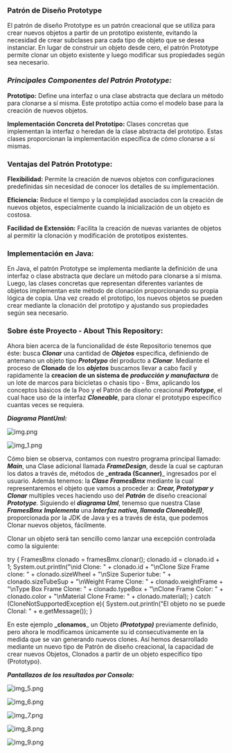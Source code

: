 ### **Patrón de Diseño Prototype**

El patrón de diseño Prototype es un patrón creacional que se utiliza para crear nuevos objetos a 
partir de un prototipo existente, evitando la necesidad de crear subclases para cada tipo de objeto
que se desea instanciar. En lugar de construir un objeto desde cero, el patrón Prototype permite clonar
un objeto existente y luego modificar sus propiedades según sea necesario.

### **_Principales Componentes del Patrón Prototype:_**

**Prototipo:** Define una interfaz o una clase abstracta que declara un método para clonarse a sí misma. 
Este prototipo actúa como el modelo base para la creación de nuevos objetos. 

**Implementación Concreta del Prototipo:** Clases concretas que implementan la interfaz o heredan de la 
clase abstracta del prototipo. Estas clases proporcionan la implementación específica de cómo clonarse 
a sí mismas.

### Ventajas del Patrón Prototype:

**Flexibilidad:** Permite la creación de nuevos objetos con configuraciones predefinidas sin necesidad de conocer
los detalles de su implementación.

**Eficiencia:** Reduce el tiempo y la complejidad asociados con la creación de nuevos objetos, especialmente cuando
la inicialización de un objeto es costosa.

**Facilidad de Extensión:** Facilita la creación de nuevas variantes de objetos al permitir la clonación y modificación
de prototipos existentes.

### Implementación en Java:

En Java, el patrón Prototype se implementa mediante la definición de una interfaz o clase abstracta que declare un 
método para clonarse a sí misma. Luego, las clases concretas que representan diferentes variantes de objetos 
implementan este método de clonación proporcionando su propia lógica de copia. Una vez creado el prototipo, 
los nuevos objetos se pueden crear mediante la clonación del prototipo y ajustando sus propiedades según sea
necesario.

### Sobre éste Proyecto - About This Repository:

Ahora bien acerca de la funcionalidad de éste Repositorio tenemos que éste: busca **_Clonar_** una cantidad 
de **_Objetos_** especifica, definiendo de antemano un objeto tipo **_Prototypo_** del producto a **_Clonar_**. Mediante el proceso 
de **Clonado** de los **_objetos_** buscamos llevar a cabo facil y rapidamente la **creacion de un sistema de** 
**_producción y manufactura_** de un lote de marcos para bicicletas o chasis tipo - Bmx,
aplicando los conceptos básicos de la Poo y el Patrón de diseño creacional **_Prototype_**, el cual hace uso
de la interfaz **_Cloneable_**, para clonar el prototypo especifico cuantas veces se requiera.

**_Diagrama PlantUml:_**

![img.png](img.png)

![img_1.png](img_1.png)

Cómo bien se observa, contamos con nuestro programa principal llamado: **_Main_**, una Clase adicional 
llamada **_FrameDesign_**, desde la cual se capturan los datos a través de, métodos de **_entrada (Scanner)**_ 
ingresados por el usuario. Además tenemos: la **_Clase FramesBmx_** mediante la cual representaremos 
el objeto que vamos a proceder a: **_Crear, Prototypar y Clonar_** multiples veces haciendo uso del **_Patrón_**
de diseño creacional **_Prototype_**. Siguiendo el **_diagrama Uml_**, tenemso que nuestra Clase **_FramesBmx_** **_Implementa_**
una **_Interfaz nativa, llamada Cloneable(I)_**, proporcionada por la JDK de Java y es a través de ésta, que 
podemos Clonar nuevos objetos, fácilmente.

Clonar un objeto será tan sencillo como lanzar una excepción controlada como la siguiente:

try {
      FramesBmx clonado = framesBmx.clonar();
      clonado.id = clonado.id + 1;
      System.out.println("\nid Clone: " + clonado.id + "\nClone Size Frame clone: " + clonado.sizeWheel + "\nSize Superior tube: " + clonado.sizeTubeSup + "\nWeight Frame Clone: " + clonado.weightFrame + "\nType Box Frame Clone: " + clonado.typeBox + "\nClone Frame Color: " + clonado.color + "\nMaterial Clone Frame: " + clonado.material);
    } catch (CloneNotSupportedException e){
      System.out.println("El objeto no se puede Clonal: " + e.getMessage());
}

En este ejemplo **_clonamos**_ un Objeto **_(Prototypo)_** previamente definido, pero ahora le modificamos únicamente su id
consecutivamente en la medida que se van generando nuevos clones. Así hemos desarrollado mediante un nuevo tipo
de Patrón de diseño creacional, la capacidad de crear nuevos Objetos, Clonados a partir de un objeto especifico
tipo (Prototypo).

**_Pantallazos de los resultados por Consola:_**

![img_5.png](img_5.png)

![img_6.png](img_6.png)

![img_7.png](img_7.png)

![img_8.png](img_8.png)

![img_9.png](img_9.png)